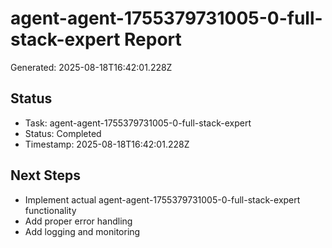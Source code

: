 # agent-agent-1755379731005-0-full-stack-expert Report

Generated: 2025-08-18T16:42:01.228Z

## Status
- Task: agent-agent-1755379731005-0-full-stack-expert
- Status: Completed
- Timestamp: 2025-08-18T16:42:01.228Z

## Next Steps
- Implement actual agent-agent-1755379731005-0-full-stack-expert functionality
- Add proper error handling
- Add logging and monitoring
